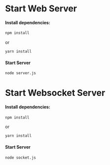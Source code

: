 # Start Web Server

#### Install dependencies:
```bash
npm install
```
or 
```bash
yarn install
```

#### Start Server
```bash
node server.js
```

# Start Websocket Server
#### Install dependencies:
```bash
npm install
```
or 
```bash
yarn install
```

#### Start Server
```bash
node socket.js
```
